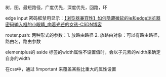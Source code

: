 树，图，最短路径，广度优先，深度优先，回路，环

edge input 密码框禁用显示：[【浏览器兼容性】如何隐藏微软的ie和edge浏览器密码输入框的小眼睛_向着光芒的女孩-CSDN博客](https://blog.csdn.net/ann295258232/article/details/108753270)

router.push: 两种形式的参数：1. 放路由路径 2. 放路由对象：可以有路由路径，路由名，路由参数

elementplus的 aside 标签的width属性不设置值时，会以子元素的width来确定自身的width

在css中，通过 !important 来覆盖某些比重大的属性设置

